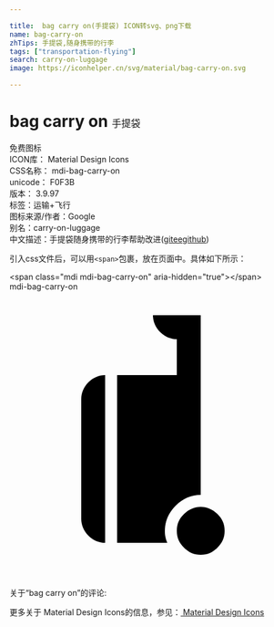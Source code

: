 ```yaml
---

title:  bag carry on(手提袋) ICON转svg、png下载
name: bag-carry-on
zhTips: 手提袋,随身携带的行李
tags: ["transportation-flying"]
search: carry-on-luggage
image: https://iconhelper.cn/svg/material/bag-carry-on.svg

---
```


# bag carry on  <small style="font-size: 60%;font-weight: 100">手提袋</small>


<div class="detail-page">
<p>
<span><span class="badge-success badge">免费图标</span> </span>
<br/>
<span>
ICON库：
<span class="badge-secondary badge">Material Design Icons</span> 
</span>
<br/>
<span>
CSS名称：
<span class="badge-secondary badge">mdi-bag-carry-on</span> 
</span>
<br/>
<span>
unicode：
<span class="badge-secondary badge">F0F3B</span> 
<copy-btn content='F0F3B' btn-title=""></copy-btn>
<copy-btn :content='String.fromCodePoint(parseInt("F0F3B", 16))' btn-title="复制U"></copy-btn>
</span>
<br/>
<span>
版本：
<span class="badge-secondary badge">3.9.97</span> 
</span><br/><span>标签：<span class="badge-light badge"><router-link to="/tags/transportation-flying.html">运输+飞行</router-link></span></span>
<br/>
<span>图标来源/作者：<span class="badge-light badge">Google</span></span> 
<br/>
<span>别名：<span class="badge-light badge">carry-on-luggage</span></span><br/><span class="zh-detail">中文描述：<span class="badge-primary badge">手提袋</span><span class="badge-primary badge">随身携带的行李</span><span class="help-link"><span>帮助改进</span>(<a href="https://gitee.com/liuwave/icon-helper/edit/master/json/material/bag-carry-on.json" target="_blank" rel="noopener noreferrer">gitee</a><a href="https://github.com/liuwave/icon-helper/edit/master/json/material/bag-carry-on.json" target="_blank" rel="noopener noreferrer">github</a></span>)</span><br/>
</p>
</div>
<div class="alert alert-dark">
  <i class="mdi mdi-bag-carry-on mdi-48px"></i>
  <i class="mdi mdi-bag-carry-on mdi-36px"></i>
  <i class="mdi mdi-bag-carry-on mdi-24px"></i>
  <i class="mdi mdi-bag-carry-on mdi-18px"></i>
</div>
<div>
  <p>引入css文件后，可以用<code>&lt;span&gt;</code>包裹，放在页面中。具体如下所示：    
  </p>
  <div class="alert alert-primary" style="font-size: 14px">
    &lt;span class="mdi mdi-bag-carry-on" aria-hidden="true"&gt;&lt;/span&gt;
    <copy-btn content='<span class="mdi mdi-bag-carry-on" aria-hidden="true"></span>'></copy-btn>
  </div>
  <div class="alert alert-secondary">
    <i class="mdi mdi-bag-carry-on"
    style="font-size: 24px"
    aria-hidden="true"></i> mdi-bag-carry-on
    <copy-btn content="mdi-bag-carry-on" btn-title="复制图标名称"></copy-btn>
  </div>
</div>
<div id="svg" class="svg-wrap">
<svg xmlns="http://www.w3.org/2000/svg" viewBox="0 0 24 24"><path d="M14.6 21.4C15 21.8 15.4 22 16 22S17 21.8 17.4 21.4 18 20.6 18 20 17.8 19 17.4 18.6 16.5 18 16 18 15 18.2 14.6 18.6 14 19.4 14 20 14.2 21 14.6 21.4M6 19C6 19.5 6.2 20 6.6 20.4C7 20.8 7.5 21 8 21V7C7.5 7 7 7.2 6.6 7.6C6.2 8 6 8.5 6 9V19M16 2H12C12 2.5 12.2 3 12.6 3.4C13 3.8 13.5 4 14 4V7H9V21H13.2C13 20.5 13 20.2 13 20C13 19.2 13.3 18.5 13.9 17.9C14.5 17.3 15.2 17 16 17V2Z" /></svg>
</div>
<detail full-name='mdi-bag-carry-on'></detail>
<div>
<p>关于“bag carry on”的评论:</p>
</div>
<Vssue title="关于“bag carry on”的评论" ></Vssue>    
<div><p>更多关于 Material Design Icons的信息，参见：<a target="_blank" href="https://iconhelper.cn/material.html"> Material Design Icons</a>
</p></div>
